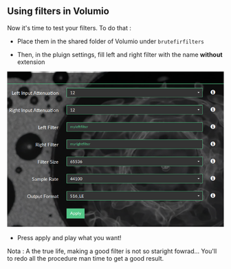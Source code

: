 ## Using filters in Volumio

Now it's time to test your filters. To do that :

* Place them in the shared folder of Volumio under `brutefirfilters`

* Then, in the pluign settings, fill left and right filter with the name __without__ extension

<img src="./img/using_filter_in_volumio.png">

* Press apply and play what you want!

Nota : A the true life, making a good filter is not so staright fowrad... You'll to redo all the procedure man time to get a good result.

